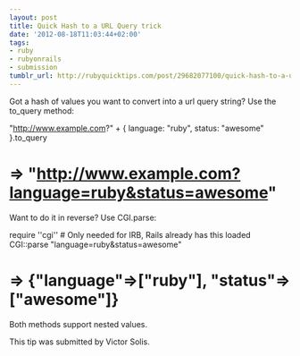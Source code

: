 ```yaml
---
layout: post
title: Quick Hash to a URL Query trick
date: '2012-08-18T11:03:44+02:00'
tags:
- ruby
- rubyonrails
- submission
tumblr_url: http://rubyquicktips.com/post/29682077100/quick-hash-to-a-url-query-trick
---
```

Got a hash of values you want to convert into a url query string? Use the to_query method:


  "http://www.example.com?" + { language: "ruby", status: "awesome" }.to_query
# => "http://www.example.com?language=ruby&status=awesome" 


Want to do it in reverse? Use CGI.parse:


  require ''cgi'' # Only needed for IRB, Rails already has this loaded
CGI::parse "language=ruby&status=awesome"
# => {"language"=>["ruby"], "status"=>["awesome"]} 


Both methods support nested values.

This tip was submitted by Victor Solis.
